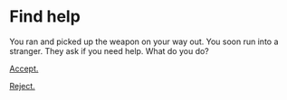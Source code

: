 # Find help
You ran and picked up the weapon on your way out. You soon run into a stranger. They ask if you need help. What do you do?

[Accept.](../trip/go_home.md)

[Reject.](makes_a_move.md)
